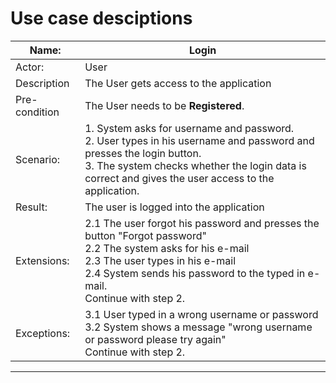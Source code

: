 # Use case desciptions
| Name:| Login |
|---     |---        |
| Actor: | User |
| Description | The User gets access to the application |
| Pre-condition | The User needs to be __Registered__. |
| Scenario: |  1. System asks for username and password.  <br>2. User types in his username and password and presses the login button. <br>3. The system checks whether the login data is correct and gives the user access to the application. |
| Result: | The user is logged into the application |
| Extensions: | 2.1 The user forgot his password and presses the button "Forgot password" <br> 2.2 The system asks for his e-mail <br> 2.3 The user types in his e-mail <br> 2.4 System sends his password to the typed in e-mail. <br> Continue with step 2.|
| Exceptions: | 3.1 User typed in a wrong username or password  <br>3.2 System shows a message "wrong username or password please try again"<br> Continue with step 2.|
----------------------------------------------

